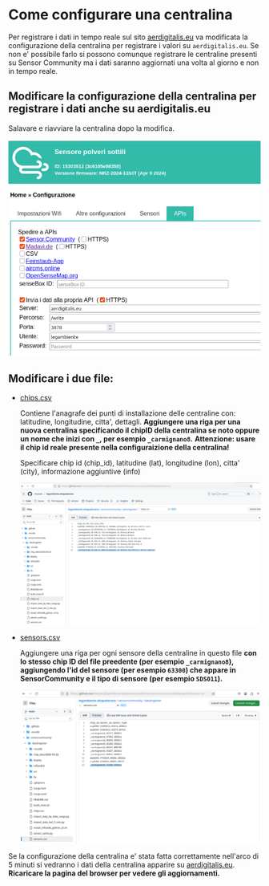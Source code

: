 # Come configurare una centralina

Per registrare i dati in tempo reale sul sito [aerdigitalis.eu](https://aerdigitalis.eu:3000/d/ee30edkvuqdc0c/pm2-5-pm10?var-timerange=10m&orgId=1&from=now-2d&to=now&timezone=browse&var-city=$__all&var-hidden_city2chip_id=$__all&var-sensor=$__all) va modificata la configurazione della centralina per registrare i valori su `aerdigitalis.eu`.
Se non e' possibile farlo si possono comunque registrare le centraline presenti su Sensor Community ma i dati saranno aggiornati una volta al giorno e non in tempo reale.

## Modificare la configurazione della centralina per registrare i dati anche su aerdigitalis.eu

Salavare e riavviare la centralina dopo la modifica.

![configurazione](./centralina.png)

## Modificare i due file:

- [chips.csv](../../sensorcommunity/dataingester/chips.csv)

    Contiene l'anagrafe dei punti di installazione delle centraline con: latitudine, longitudine, citta', dettagli.
    **Aggiungere una riga per una nuova centralina specificando il chipID della centralina se noto oppure un nome che inizi con `_`, per esempio `_carmignano8`.**
    **Attenzione: usare il chip id reale presente nella configuraizione della centralina!**

    Specificare chip id (chip_id), latitudine (lat), longitudine (lon), citta' (city), informazione aggiuntive (info)

    ![chips.csv](./chips.png)

- [sensors.csv](../../sensorcommunity/dataingester/sensors.csv)

    Aggiungere una riga per ogni sensore della centraline in questo file **con lo stesso chip ID del file preedente (per esempio `_carmignano8`), aggiungendo l'id del sensore (per esempio `63300`) che appare in SensorCommunity e il tipo di sensore (per esempio `SDS011`).**

    ![sensors.csv](./sensors.png)

Se la configurazione della centralina e' stata fatta correttamente nell'arco di 5 minuti si vedranno i dati della centralina apparire su [aerdigitalis.eu](https://aerdigitalis.eu:3000/d/ee30edkvuqdc0c/pm2-5-pm10?var-timerange=10m&orgId=1&from=now-2d&to=now&timezone=browse&var-city=$__all&var-hidden_city2chip_id=$__all&var-sensor=$__all).
**Ricaricare la pagina del browser per vedere gli aggiornamenti.**
